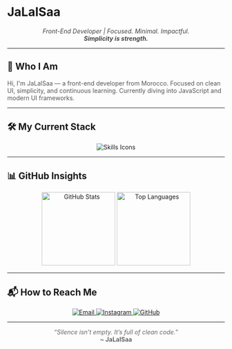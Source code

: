 # JaLalSaa

<p align="center" style="color:#444;">
  <em>Front-End Developer | Focused. Minimal. Impactful.</em><br>
  <strong><em>Simplicity is strength.</em></strong>
</p>

---

## 👋 Who I Am

<span style="color:#555;">
Hi, I'm JaLalSaa — a front-end developer from Morocco.  
Focused on clean UI, simplicity, and continuous learning.  
Currently diving into JavaScript and modern UI frameworks.
</span>

---

## 🛠️ My Current Stack

<p align="center">
  <img src="https://skillicons.dev/icons?i=html,css,bootstrap,js,git,github,vscode&theme=light" alt="Skills Icons" />
</p>

---

## 📊 GitHub Insights

<p align="center">
  <img src="https://github-readme-stats.vercel.app/api?username=JaLalSaa&show_icons=true&hide_border=true&theme=radical&custom_title=GitHub+Overview" alt="GitHub Stats" height="170" />
  <img src="https://github-readme-stats.vercel.app/api/top-langs/?username=JaLalSaa&layout=compact&hide_border=true&theme=radical" alt="Top Languages" height="170" />
</p>

---

## 📬 How to Reach Me

<p align="center">
  <a href="mailto:jalalsadeq724@gmail.com">
    <img src="https://img.shields.io/badge/email-%23000000?style=for-the-badge&logo=gmail&logoColor=white" alt="Email" />
  </a>
  <a href="https://instagram.com/jalalsaa.v">
    <img src="https://img.shields.io/badge/Instagram-%23000000?style=for-the-badge&logo=instagram&logoColor=white" alt="Instagram" />
  </a>
  <a href="https://github.com/JaLalSaa">
    <img src="https://img.shields.io/badge/GitHub-%23000000?style=for-the-badge&logo=github&logoColor=white" alt="GitHub" />
  </a>
</p>

---

<p align="center" style="color:#666;">
  <em>“Silence isn’t empty. It’s full of clean code.”</em><br>
  <strong>~ JaLalSaa</strong>
</p>
